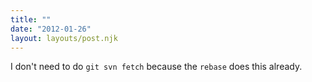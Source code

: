 ```yaml
---
title: ""
date: "2012-01-26"
layout: layouts/post.njk
---
```


I don't need to do `git svn fetch` because the `rebase` does this already.
